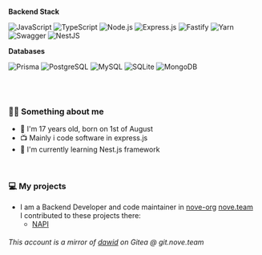 **Backend Stack**

![JavaScript](https://img.shields.io/badge/JavaScript-323330?style=for-the-badge&logo=javascript&logoColor=F7DF1E)
![TypeScript](https://img.shields.io/badge/TypeScript-007ACC?style=for-the-badge&logo=typescript&logoColor=white)
![Node.js](https://img.shields.io/badge/Node%20js-339933?style=for-the-badge&logo=nodedotjs&logoColor=white)
![Express.js](https://img.shields.io/badge/Express%20js-000000?style=for-the-badge&logo=express&logoColor=white)
![Fastify](https://img.shields.io/badge/fastify-202020?style=for-the-badge&logo=fastify&logoColor=white)
![Yarn](https://img.shields.io/badge/Yarn-2C8EBB?style=for-the-badge&logo=yarn&logoColor=white)
![Swagger](https://img.shields.io/badge/Swagger-85EA2D?style=for-the-badge&logo=Swagger&logoColor=white)
![NestJS](https://img.shields.io/badge/nestjs-E0234E?style=for-the-badge&logo=nestjs&logoColor=white)

**Databases**

![Prisma](https://img.shields.io/badge/Prisma-3982CE?style=for-the-badge&logo=Prisma&logoColor=white)
![PostgreSQL](https://img.shields.io/badge/PostgreSQL-316192?style=for-the-badge&logo=postgresql&logoColor=white)
![MySQL](https://img.shields.io/badge/MySQL-005C84?style=for-the-badge&logo=mysql&logoColor=white)
![SQLite](https://img.shields.io/badge/SQLite-07405E?style=for-the-badge&logo=sqlite&logoColor=white)
![MongoDB](https://img.shields.io/badge/MongoDB-4EA94B?style=for-the-badge&logo=mongodb&logoColor=white)

<br />
<br />
		
### 💁‍♂️ Something about me

<ul>
    <li> 🎂 I'm 17 years old, born on 1st of August
<li> 📺 Mainly i code software in express.js
  <li> 📌 I'm currently learning Nest.js framework
</ul>
	
<br />

### 💻 My projects

- I am a Backend Developer and code maintainer in [nove-org](https://github.com/nove-org) [nove.team](https://nove.team)
  <br>
  I contributed to these projects there:
  - [NAPI](https://github.com/nove-org/NAPI)

###### This account is a mirror of [dawid](https://git.nove.team/dawid) on Gitea @ git.nove.team

